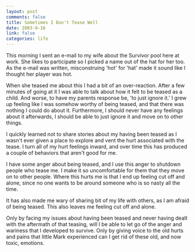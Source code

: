 ```yaml
--- 
layout: post
comments: false
title: Sometimes I Don't Tease Well
date: 2003-9-16
link: false
categories: life
---
```

This morning I sent an e-mail to my wife about the Survivor pool here at work. She likes to participate so I picked a name out of the hat for her too. As the e-mail was written, misconstruing 'hot' for 'hat' made it sound like I thought her player was hot.

When she teased me about this I had a bit of an over-reaction. After a few minutes of going at it I was able to talk about how it felt to be teased as a child. And worse, to have my parents response be, 'to just ignore it.' I grew up feeling like I was somehow worthy of being teased, and that there was nothing I could do about it. Furthermore, I should never have any feelings about it afterwards, I should be able to just ignore it and move on to other things.

I quickly learned not to share stories about my having been teased as I wasn't ever given a place to explore and vent the hurt associated with the tease. I turn  all of my hurt feelings inward, and over time this has produced a couple of behaviors that aren't good for me.

I have some anger about being teased, and I use this anger to shutdown people who tease me. I make it so uncomfortable for them that they move on to other people. Where this hurts me is that I end up feeling cut off and alone, since no one wants to be around someone who is so nasty all the time.

It has also made me wary of sharing bit of my life with others, as I am afraid of being teased. This also leaves me feeling cut off and alone.

Only by facing my issues about having been teased and never having dealt with the aftermath of that teasing, will I be able to let go of the anger and wariness that I developed to survive. Only by giving voice to the old hurts and pains that little Mark experienced can I get rid of these old, and now toxic, emotions.
